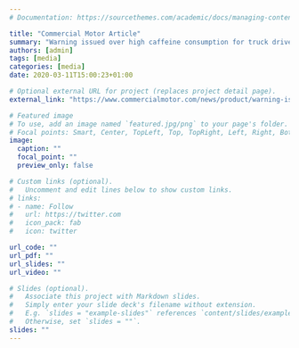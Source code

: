 ```yaml
---
# Documentation: https://sourcethemes.com/academic/docs/managing-content/

title: "Commercial Motor Article"
summary: "Warning issued over high caffeine consumption for truck drivers"
authors: [admin]
tags: [media]
categories: [media]
date: 2020-03-11T15:00:23+01:00

# Optional external URL for project (replaces project detail page).
external_link: "https://www.commercialmotor.com/news/product/warning-issued-over-high-caffeine-consumption-truck-drivers"

# Featured image
# To use, add an image named `featured.jpg/png` to your page's folder.
# Focal points: Smart, Center, TopLeft, Top, TopRight, Left, Right, BottomLeft, Bottom, BottomRight.
image:
  caption: ""
  focal_point: ""
  preview_only: false

# Custom links (optional).
#   Uncomment and edit lines below to show custom links.
# links:
# - name: Follow
#   url: https://twitter.com
#   icon_pack: fab
#   icon: twitter

url_code: ""
url_pdf: ""
url_slides: ""
url_video: ""

# Slides (optional).
#   Associate this project with Markdown slides.
#   Simply enter your slide deck's filename without extension.
#   E.g. `slides = "example-slides"` references `content/slides/example-slides.md`.
#   Otherwise, set `slides = ""`.
slides: ""
---
```

